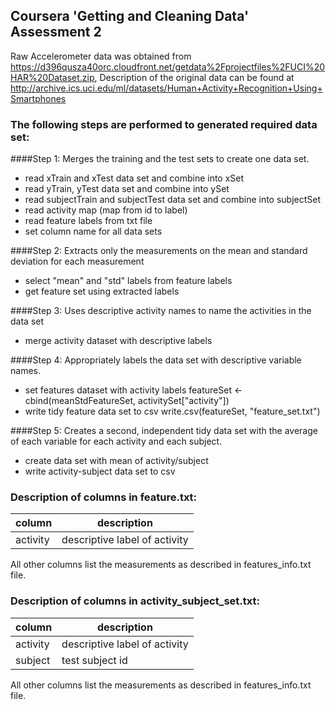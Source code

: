 ## Coursera 'Getting and Cleaning Data' Assessment 2

Raw Accelerometer data was obtained from
https://d396qusza40orc.cloudfront.net/getdata%2Fprojectfiles%2FUCI%20HAR%20Dataset.zip,
Description of the original data can be found at
http://archive.ics.uci.edu/ml/datasets/Human+Activity+Recognition+Using+Smartphones

### The following steps are performed to generated required data set:

####Step 1: Merges the training and the test sets to create one data set.

* read xTrain and xTest data set and combine into xSet
* read yTrain, yTest data set and combine into ySet
* read subjectTrain and subjectTest data set and combine into subjectSet
* read activity map (map from id to label)
* read feature labels from txt file
* set column name for all data sets

####Step 2: Extracts only the measurements on the mean and standard deviation for each measurement

* select "mean" and "std" labels from feature labels
* get feature set using extracted labels 


####Step 3: Uses descriptive activity names to name the activities in the data set
* merge  activity dataset with descriptive labels

####Step 4: Appropriately labels the data set with descriptive variable names. 

* set features dataset with activity labels
featureSet <- cbind(meanStdFeatureSet, activitySet["activity"])
* write tidy feature data set to csv
write.csv(featureSet, "feature_set.txt")

####Step 5: Creates a second, independent tidy data set with the average of each variable for each activity and each subject. 
* create data set with mean of activity/subject
* write activity-subject data set to csv

### Description of columns in feature.txt:

column   | description
---------|------------------------------
activity | descriptive label of activity

All other columns list the measurements as described in features_info.txt file.

### Description of columns in activity_subject_set.txt:

column   | description
---------|------------------------------
activity | descriptive label of activity
subject  | test subject id

All other columns list the measurements as described in features_info.txt file.

